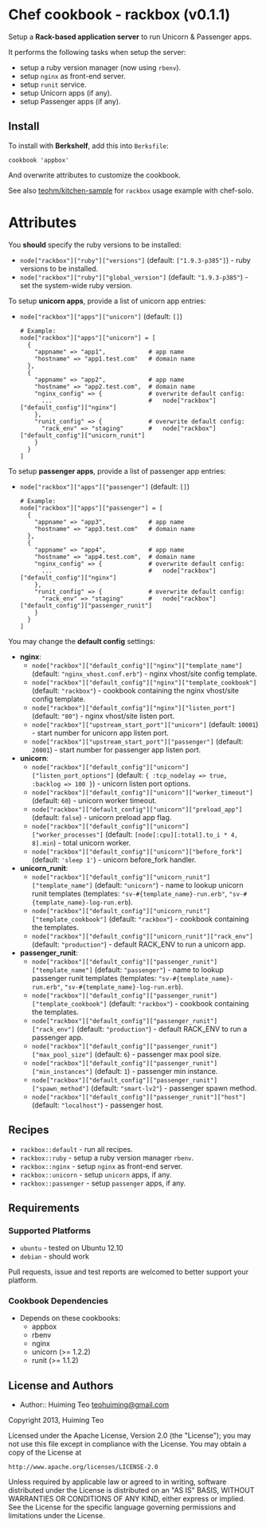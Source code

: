 # Chef cookbook - rackbox (v0.1.1)

Setup a **Rack-based application server** to run Unicorn & Passenger apps.

It performs the following tasks when setup the server:

 * setup a ruby version manager (now using `rbenv`).
 * setup `nginx` as front-end server.
 * setup `runit` service.
 * setup Unicorn apps (if any).
 * setup Passenger apps (if any).

## Install

To install with **Berkshelf**, add this into `Berksfile`:

```
cookbook 'appbox'
```

And overwrite attributes to customize the cookbook.

See also [teohm/kitchen-sample](https://github.com/teohm/kitchen-example) for `rackbox` usage example with chef-solo.

# Attributes

You **should** specify the ruby versions to be installed:

 * `node["rackbox"]["ruby"]["versions"]` (default: `["1.9.3-p385"]`) - ruby versions to be installed.
 * `node["rackbox"]["ruby"]["global_version"]` (default: `"1.9.3-p385"`) - set the system-wide ruby version.
 
To setup **unicorn apps**, provide a list of unicorn app entries:

 * `node["rackbox"]["apps"]["unicorn"]` (default: `[]`)
 
   ```
   # Example:
   node["rackbox"]["apps"]["unicorn"] = [
     {
       "appname" => "app1",            # app name
       "hostname" => "app1.test.com"   # domain name
     },
     {
       "appname" => "app2",            # app name
       "hostname" => "app2.test.com",  # domain name
       "nginx_config" => {             # overwrite default config:
         ...                           #   node["rackbox"]["default_config"]["nginx"]
       },
       "runit_config" => {             # overwrite default config:
         "rack_env" => "staging"       #   node["rackbox"]["default_config"]["unicorn_runit"]
       }
     }
   ]
   ```

To setup **passenger apps**, provide a list of passenger app entries:

 * `node["rackbox"]["apps"]["passenger"]` (default: `[]`)
 
   ```
   # Example:
   node["rackbox"]["apps"]["passenger"] = [
     {
       "appname" => "app3",            # app name
       "hostname" => "app3.test.com"   # domain name
     },
     {
       "appname" => "app4",            # app name
       "hostname" => "app4.test.com",  # domain name
       "nginx_config" => {             # overwrite default config:
         ...                           #   node["rackbox"]["default_config"]["nginx"]
       },
       "runit_config" => {             # overwrite default config:
         "rack_env" => "staging"       #   node["rackbox"]["default_config"]["passenger_runit"]
       }
     }
   ]
   ```

You may change the **default config** settings:

 * **nginx**:
   * `node["rackbox"]["default_config"]["nginx"]["template_name"]` (default: `"nginx_vhost.conf.erb"`) - nginx vhost/site config template.
   * `node["rackbox"]["default_config"]["nginx"]["template_cookbook"]` (default: `"rackbox"`) - cookbook containing the nginx vhost/site config template.
   * `node["rackbox"]["default_config"]["nginx"]["listen_port"]` (default: `"80"`) - nginx vhost/site listen port.
   * `node["rackbox"]["upstream_start_port"]["unicorn"]` (default: `10001`) - start number for unicorn app listen port.
   * `node["rackbox"]["upstream_start_port"]["passenger"]` (default: `20001`) - start number for passenger app listen port.
 * **unicorn**:
   * `node["rackbox"]["default_config"]["unicorn"]["listen_port_options"]` (default: `{ :tcp_nodelay => true, :backlog => 100 }`) - unicorn listen port options.
   * `node["rackbox"]["default_config"]["unicorn"]["worker_timeout"]` (default: `60`) - unicorn worker timeout.
   * `node["rackbox"]["default_config"]["unicorn"]["preload_app"]` (default: `false`) - unicorn preload app flag.
   * `node["rackbox"]["default_config"]["unicorn"]["worker_processes"]` (default: `[node[:cpu][:total].to_i * 4, 8].min`) - total unicorn worker.
   * `node["rackbox"]["default_config"]["unicorn"]["before_fork"]` (default: `'sleep 1'`) - unicorn before_fork handler.
 * **unicorn_runit**:
   * `node["rackbox"]["default_config"]["unicorn_runit"]["template_name"]` (default: `"unicorn"`) - name to lookup unicorn runit templates (templates: `"sv-#{template_name}-run.erb"`, `"sv-#{template_name}-log-run.erb`).
   * `node["rackbox"]["default_config"]["unicorn_runit"]["template_cookbook"]` (default: `"rackbox"`) - cookbook containing the templates.
   * `node["rackbox"]["default_config"]["unicorn_runit"]["rack_env"]` (default: `"production"`) - default RACK_ENV to run a unicorn app.
 * **passenger_runit**:
   * `node["rackbox"]["default_config"]["passenger_runit"]["template_name"]` (default: `"passenger"`) - name to lookup passenger runit templates (templates: `"sv-#{template_name}-run.erb"`, `"sv-#{template_name}-log-run.erb`).
   * `node["rackbox"]["default_config"]["passenger_runit"]["template_cookbook"]` (default: `"rackbox"`) - cookbook containing the  templates.
   * `node["rackbox"]["default_config"]["passenger_runit"]["rack_env"]` (default: `"production"`) - default RACK_ENV to run a passenger app.
   * `node["rackbox"]["default_config"]["passenger_runit"]["max_pool_size"]` (default: `6`) - passenger max pool size.
   * `node["rackbox"]["default_config"]["passenger_runit"]["min_instances"]` (default: `1`) - passenger min instance.
   * `node["rackbox"]["default_config"]["passenger_runit"]["spawn_method"]` (default: `"smart-lv2"`) - passenger spawn method.
   * `node["rackbox"]["default_config"]["passenger_runit"]["host"]` (default: `"localhost"`) - passenger host.

## Recipes

 * `rackbox::default` - run all recipes.
 * `rackbox::ruby` - setup a ruby version manager `rbenv`.
 * `rackbox::nginx` - setup `nginx` as front-end server.
 * `rackbox::unicorn` - setup `unicorn` apps, if any.
 * `rackbox::passenger` - setup `passenger` apps, if any.

## Requirements

### Supported Platforms

 * `ubuntu` - tested on Ubuntu 12.10
 * `debian` - should work
 
Pull requests, issue and test reports are welcomed to better support your platform.
 
### Cookbook Dependencies

 * Depends on these cookbooks:
   * appbox
   * rbenv
   * nginx
   * unicorn (>= 1.2.2)
   * runit (>= 1.1.2)

## License and Authors

 * Author:: Huiming Teo <teohuiming@gmail.com>

Copyright 2013, Huiming Teo

Licensed under the Apache License, Version 2.0 (the "License");
you may not use this file except in compliance with the License.
You may obtain a copy of the License at

    http://www.apache.org/licenses/LICENSE-2.0

Unless required by applicable law or agreed to in writing, software
distributed under the License is distributed on an "AS IS" BASIS,
WITHOUT WARRANTIES OR CONDITIONS OF ANY KIND, either express or implied.
See the License for the specific language governing permissions and
limitations under the License.
